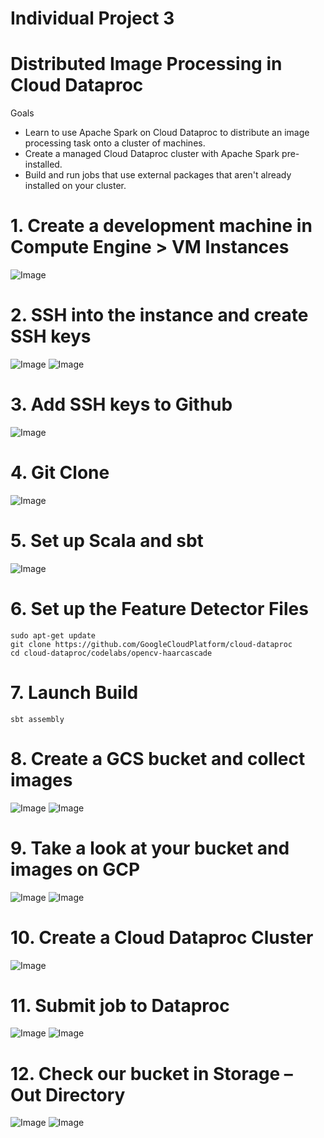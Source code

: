 # Individual Project 3
# Distributed Image Processing in Cloud Dataproc

Goals
- Learn to use Apache Spark on Cloud Dataproc to distribute an image processing task onto a cluster of machines.
- Create a managed Cloud Dataproc cluster with Apache Spark pre-installed.
- Build and run jobs that use external packages that aren't already installed on your cluster.

# 1. Create a development machine in Compute Engine > VM Instances

![Image](../master/images/1.png?raw=true)

# 2. SSH into the instance and create SSH keys

![Image](../master/images/2.gif?raw=true)
![Image](../master/images/4.gif?raw=true)

# 3. Add SSH keys to Github

![Image](../master/images/3.gif?raw=true)

# 4. Git Clone

![Image](../master/images/5.gif?raw=true)

# 5. Set up Scala and sbt

![Image](../master/images/6.gif?raw=true)

# 6. Set up the Feature Detector Files

```
sudo apt-get update
git clone https://github.com/GoogleCloudPlatform/cloud-dataproc
cd cloud-dataproc/codelabs/opencv-haarcascade
```

# 7. Launch Build

```
sbt assembly
```
# 8. Create a GCS bucket and collect images

![Image](../master/images/7.gif?raw=true)
![Image](../master/images/8.gif?raw=true)

# 9. Take a look at your bucket and images on GCP

![Image](../master/images/9.gif?raw=true)
![Image](../master/images/10.gif?raw=true)
 
# 10.	Create a Cloud Dataproc Cluster

![Image](../master/images/11.gif?raw=true)

# 11.	Submit job to Dataproc

![Image](../master/images/12.gif?raw=true)
![Image](../master/images/13.gif?raw=true)

# 12.	Check our bucket in Storage – Out Directory

![Image](../master/images/14.gif?raw=true)
![Image](../master/images/15.gif?raw=true)
